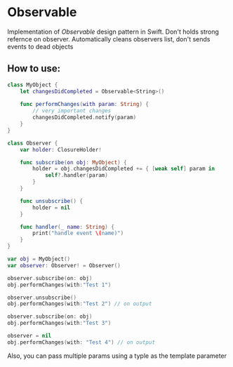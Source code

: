 # Observable

Implementation of *Observable* design pattern in Swift. Don't holds strong refernce on observer. Automatically cleans observers list, don't sends events to dead objects
## How to use:
```swift
class MyObject {
    let changesDidCompleted = Observable<String>()
	
	func performChanges(with param: String) {
		// very important changes
		changesDidCompleted.notify(param)
	}
}

class Observer {
	var holder: ClosureHolder!

	func subscribe(on obj: MyObject) {
		holder = obj.changesDidCompleted += { [weak self] param in
			self?.handler(param)
		}
	}

	func unsubscribe() {
		holder = nil
	}

	func handler(_ name: String) {
		print("handle event \(name)")
	}
}

var obj = MyObject()
var observer: Observer! = Observer()

observer.subscribe(on: obj)
obj.performChanges(with:"Test 1")

observer.unsubscribe()
obj.performChanges(with:"Test 2") // on output

observer.subscribe(on: obj)
obj.performChanges(with:"Test 3")

observer = nil
obj.performChanges(with: "Test 4") // on output
```
Also, you can pass multiple params using a typle as the template parameter
